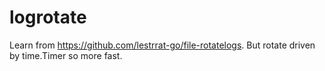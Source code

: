 # logrotate

Learn from https://github.com/lestrrat-go/file-rotatelogs. But rotate driven by time.Timer so more fast.
